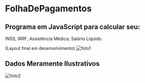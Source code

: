 # FolhaDePagamentos

## Programa em JavaScript para calcular seu:

INSS;
IRRF;
Assistência Médica;
Salário Líquido.

(Layout final em desenvolvimento)
![foto1](https://user-images.githubusercontent.com/85769101/174192960-ca473b0e-b3eb-402c-9dad-43a996e474c1.PNG)
## Dados Meramente Ilustrativos
![foto2](https://user-images.githubusercontent.com/85769101/174193000-6cebf3e4-c21e-4350-a520-a3fdc241f715.PNG)
